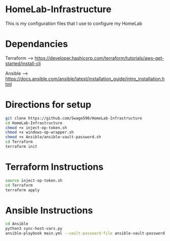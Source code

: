 # HomeLab-Infrastructure
This is my configuration files that I use to configure my HomeLab

# Dependancies
Terraform --> https://developer.hashicorp.com/terraform/tutorials/aws-get-started/install-cli

Ansible   --> https://docs.ansible.com/ansible/latest/installation_guide/intro_installation.html

# Directions for setup




```bash
git clone https://github.com/Swage590/HomeLab-Infrastructure
cd HomeLab-Infrastructure
chmod +x inject-op-token.sh
chmod +x windows-op-wrapper.sh
chmod +x Ansible/ansible-vault-password.sh
cd Terraform
terraform init
```

# Terraform Instructions

```bash
source inject-op-token.sh
cd Terraform
terraform apply
```

# Ansible Instructions

```bash
cd Ansible
python3 sync-host-vars.py
ansible-playbook main.yml --vault-password-file ansible-vault-password.sh
```
